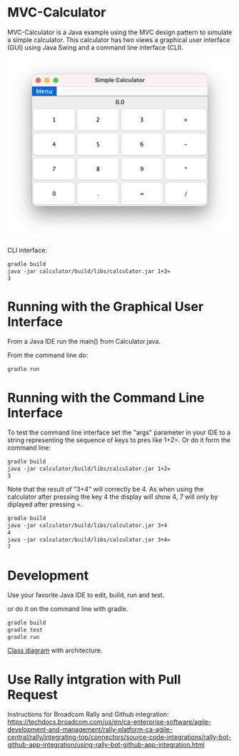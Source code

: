 # MVC-Calculator
MVC-Calculator is a Java example using the MVC design pattern to simulate a simple calculator. This calculator has two views a graphical user interface (GUI) using Java Swing and a command line interface (CLI). 

![](doc/CalculatorApp.png)

CLI interface: 
```
gradle build
java -jar calculator/build/libs/calculator.jar 1+2=
3
```


# Running with the Graphical User Interface
From a Java IDE run the main() from Calculator.java. 

From the command line do: 

```
gradle run 
```


# Running with the Command Line Interface
To test the command line interface set the "args" parameter in your IDE to a string representing the sequence of keys to pres like 1+2=. Or do it form the command line:     
```
gradle build
java -jar calculator/build/libs/calculator.jar 1+2=
3
```
Note that the result of "3+4" will correctly be 4. As when using the calculator after pressing the key 4 the display will show 4, 7 will only by diplayed after pressing =. 
```
gradle build
java -jar calculator/build/libs/calculator.jar 3+4
4
java -jar calculator/build/libs/calculator.jar 3+4=
7
```

# Development

Use your favorite Java IDE to edit, build, run and test. 

 or do it on the command line with gradle. 
```
gradle build
gradle test
gradle run 
```

[Class diagram](doc/architecture.md) with architecture.


# Use Rally intgration with Pull Request
Instructions for Broadcom Rally and Github integration: https://techdocs.broadcom.com/us/en/ca-enterprise-software/agile-development-and-management/rally-platform-ca-agile-central/rally/integrating-top/connectors/source-code-integrations/rally-bot-github-app-integration/using-rally-bot-github-app-integration.html




